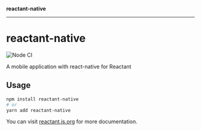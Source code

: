 **reactant-native**

***

# reactant-native

![Node CI](https://github.com/unadlib/reactant/workflows/Node%20CI/badge.svg)

A mobile application with react-native for Reactant

## Usage

```bash
npm install reactant-native
# or
yarn add reactant-native
```

You can visit [reactant.js.org](https://reactant.js.org/) for more documentation.
